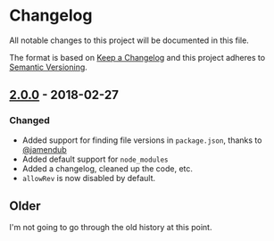 # Changelog
All notable changes to this project will be documented in this file.

The format is based on [Keep a Changelog](http://keepachangelog.com/en/1.0.0/)
and this project adheres to [Semantic Versioning](http://semver.org/spec/v2.0.0.html).

## [2.0.0](https://github.com/OverZealous/cdnizer/releases/tag/v2.0.0) - 2018-02-27

### Changed

- Added support for finding file versions in `package.json`, thanks to [@jamendub](https://github.com/jamendub)
- Added default support for `node_modules`
- Added a changelog, cleaned up the code, etc.
- `allowRev` is now disabled by default.

## Older

I'm not going to go through the old history at this point.
